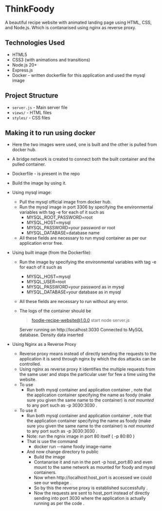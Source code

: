 # ThinkFoody

A beautiful recipe website with animated landing page using HTML, CSS, and Node.js.
Which is contanarised using nginx as reverse proxy.

## Technologies Used

- HTML5
- CSS3 (with animations and transitions)
- Node.js 20+
- Express.js
- Docker - written dockerfile for this application and used the mysql image 


## Project Structure

- `server.js` - Main server file
- `views/` - HTML files
- `styles/` - CSS files

## Making it to run using docker

- Here the two images were used, one is built and the other is pulled from docker hub.
- A bridge network is created to connect both the built container and the pulled container.

- Dockerfile - is present in the repo
- Build the image by using it.

- Using mysql image:
    - Pull the mysql official image from docker hub.
    - Run the mysql image in port 3306 by specifying the environmental variables with tag -e for each of it such as
        - MYSQL_ROOT_PASSWORD=root
        - MYSQL_HOST=mysql
        - MYSQL_PASSWORD=your password or root
        - MYSQL_DATABASE=database name
    - All these fields are necessary to run mysql container as per our application error free.

- Using built image (from the Dockerfile):
    - Run the image by specifying the environmental variables with tag -e for each of it such as
        - MYSQL_HOST=mysql
        - MYSQL_USER=root
        - MYSQL_PASSWORD=your password as in mysql
        - MYSQL_DATABASE=your database as in mysql
    - All these fields are necessary to run without any error.
    - The logs of the container should be
        > foodie-recipe-website@1.0.0 start
        > node server.js

        Server running on http://localhost:3030
        Connected to MySQL database.
        Density data inserted 

 - Using Nginx as a Reverse Proxy
   - Reverse proxy means instead of directly sending the requests to the application it is send through nginx by which the dos attacks can be controlled.
   - Using nginx as reverse proxy it identifies the multiple requests from the same user and stops the particular user for few a time using the website.
   - To use
     -  Run both mysql container and application container , note that the application container specifying the name as foody (make sure you given the same name to the container) is *not mounted* to any port such as -p 3030:3030 .
   - To use it
     - Run both mysql container and application container , note that the application container specifying the name as foody (make sure you given the same name to the container) is *not mounted* to any port such as -p 3030:3030 .
     - Note: run the ngnix image in port 80 itself ( -p 80:80 ) 
     -  That is use the command
        -  docker run --name foody image-name   
     - And now change directory to public
       - Build the image
       - Contanarise it and run in the port -p host_port:80 and even mount to the same network as mounted for foody and mysql containers.
       - Now when http://localhost:host_port is accessed we could see our webpage .
       - So by this the reverse proxy is established successfully .
       - Now the requests are sent to host_port instead of directly sending into port 3030 where the application is actually running as per the code .
      


